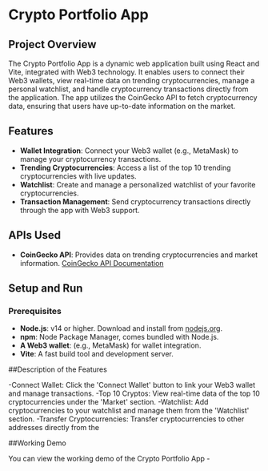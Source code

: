 # Crypto Portfolio App

## Project Overview

The Crypto Portfolio App is a dynamic web application built using React and Vite, integrated with Web3 technology. It enables users to connect their Web3 wallets, view real-time data on trending cryptocurrencies, manage a personal watchlist, and handle cryptocurrency transactions directly from the application. The app utilizes the CoinGecko API to fetch cryptocurrency data, ensuring that users have up-to-date information on the market.

## Features

- **Wallet Integration**: Connect your Web3 wallet (e.g., MetaMask) to manage your cryptocurrency transactions.
- **Trending Cryptocurrencies**: Access a list of the top 10 trending cryptocurrencies with live updates.
- **Watchlist**: Create and manage a personalized watchlist of your favorite cryptocurrencies.
- **Transaction Management**: Send cryptocurrency transactions directly through the app with Web3 support.

## APIs Used

- **CoinGecko API**: Provides data on trending cryptocurrencies and market information. [CoinGecko API Documentation](https://coingecko.com/en/api)

## Setup and Run

### Prerequisites

- **Node.js**: v14 or higher. Download and install from [nodejs.org](https://nodejs.org/).
- **npm**: Node Package Manager, comes bundled with Node.js.
- **A Web3 wallet**: (e.g., MetaMask) for wallet integration.
- **Vite**: A fast build tool and development server.

##Description of the Features

-Connect Wallet: Click the 'Connect Wallet' button to link your Web3 wallet and manage transactions.
-Top 10 Cryptos: View real-time data of the top 10 cryptocurrencies under the 'Market' section.
-Watchlist: Add cryptocurrencies to your watchlist and manage them from the 'Watchlist' section.
-Transfer Cryptocurrencies: Transfer cryptocurrencies to other addresses directly from the

##Working Demo

You can view the working demo of the Crypto Portfolio App -

```

```
